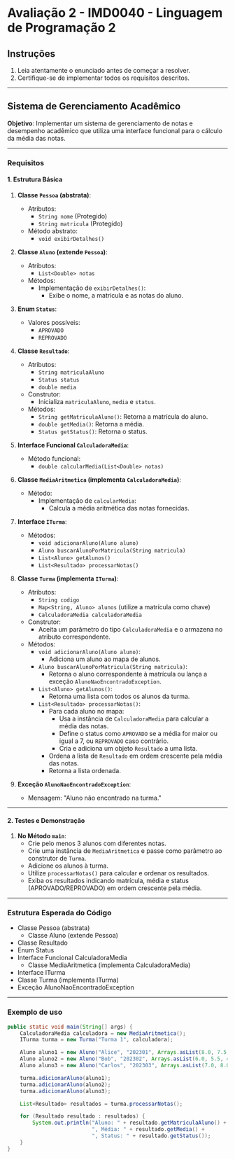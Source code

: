 # Avaliação 2 - IMD0040 - Linguagem de Programação 2

## Instruções

1. Leia atentamente o enunciado antes de começar a resolver.
2. Certifique-se de implementar todos os requisitos descritos.


---

## Sistema de Gerenciamento Acadêmico

**Objetivo**: Implementar um sistema de gerenciamento de notas e desempenho acadêmico que utiliza uma interface funcional para o cálculo da média das notas.

---

### Requisitos

#### 1. Estrutura Básica

1. **Classe `Pessoa` (abstrata)**:
    - Atributos:
        - `String nome` (Protegido)
        - `String matricula` (Protegido)
    - Método abstrato:
        - `void exibirDetalhes()`

2. **Classe `Aluno` (extende `Pessoa`)**:
    - Atributos:
        - `List<Double> notas`
    - Métodos:
        - Implementação de `exibirDetalhes()`:
            - Exibe o nome, a matrícula e as notas do aluno.

3. **Enum `Status`**:
    - Valores possíveis:
        - `APROVADO`
        - `REPROVADO`

4. **Classe `Resultado`**:
    - Atributos:
        - `String matriculaAluno`
        - `Status status`
        - `double media`
    - Construtor:
        - Inicializa `matriculaAluno`, `media` e `status`.
    - Métodos:
        - `String getMatriculaAluno()`: Retorna a matrícula do aluno.
        - `double getMedia()`: Retorna a média.
        - `Status getStatus()`: Retorna o status.

5. **Interface Funcional `CalculadoraMedia`**:
    - Método funcional:
        - `double calcularMedia(List<Double> notas)`

6. **Classe `MediaAritmetica` (implementa `CalculadoraMedia`)**:
    - Método:
        - Implementação de `calcularMedia`:
            - Calcula a média aritmética das notas fornecidas.

7. **Interface `ITurma`**:
    - Métodos:
        - `void adicionarAluno(Aluno aluno)`
        - `Aluno buscarAlunoPorMatricula(String matricula)`
        - `List<Aluno> getAlunos()`
        - `List<Resultado> processarNotas()`

8. **Classe `Turma` (implementa `ITurma`)**:
    - Atributos:
        - `String codigo`
        - `Map<String, Aluno> alunos` (utilize a matrícula como chave)
        - `CalculadoraMedia calculadoraMedia`
    - Construtor:
        - Aceita um parâmetro do tipo `CalculadoraMedia` e o armazena no atributo correspondente.
    - Métodos:
        - `void adicionarAluno(Aluno aluno)`:
            - Adiciona um aluno ao mapa de alunos.
        - `Aluno buscarAlunoPorMatricula(String matricula)`:
            - Retorna o aluno correspondente à matrícula ou lança a exceção `AlunoNaoEncontradoException`.
        - `List<Aluno> getAlunos()`:
            - Retorna uma lista com todos os alunos da turma.
        - `List<Resultado> processarNotas()`:
            - Para cada aluno no mapa:
                - Usa a instância de `CalculadoraMedia` para calcular a média das notas.
                - Define o status como `APROVADO` se a média for maior ou igual a 7, ou `REPROVADO` caso contrário.
                - Cria e adiciona um objeto `Resultado` a uma lista.
            - Ordena a lista de `Resultado` em ordem crescente pela média das notas.
            - Retorna a lista ordenada.

9. **Exceção `AlunoNaoEncontradoException`**:
    - Mensagem: "Aluno não encontrado na turma."

---

#### 2. Testes e Demonstração

1. **No Método `main`**:
    - Crie pelo menos 3 alunos com diferentes notas.
    - Crie uma instância de `MediaAritmetica` e passe como parâmetro ao construtor de `Turma`.
    - Adicione os alunos à turma.
    - Utilize `processarNotas()` para calcular e ordenar os resultados.
    - Exiba os resultados indicando matrícula, média e status (APROVADO/REPROVADO) em ordem crescente pela média.

---

### Estrutura Esperada do Código

- Classe Pessoa (abstrata)
  - Classe Aluno (extende Pessoa)
- Classe Resultado
- Enum Status
- Interface Funcional CalculadoraMedia
  - Classe MediaAritmetica (implementa CalculadoraMedia)
- Interface ITurma
- Classe Turma (implementa ITurma)
- Exceção AlunoNaoEncontradoException

---

### Exemplo de uso

```java
public static void main(String[] args) {
    CalculadoraMedia calculadora = new MediaAritmetica();
    ITurma turma = new Turma("Turma 1", calculadora);

    Aluno aluno1 = new Aluno("Alice", "202301", Arrays.asList(8.0, 7.5, 9.0));
    Aluno aluno2 = new Aluno("Bob", "202302", Arrays.asList(6.0, 5.5, 4.0));
    Aluno aluno3 = new Aluno("Carlos", "202303", Arrays.asList(7.0, 8.0, 6.5));

    turma.adicionarAluno(aluno1);
    turma.adicionarAluno(aluno2);
    turma.adicionarAluno(aluno3);

    List<Resultado> resultados = turma.processarNotas();

    for (Resultado resultado : resultados) {
        System.out.println("Aluno: " + resultado.getMatriculaAluno() + 
                           ", Média: " + resultado.getMedia() +
                           ", Status: " + resultado.getStatus());
    }
}

